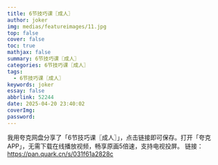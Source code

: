 ```yaml
---
title: 6节技巧课〖成人〗
author: joker
img: medias/featureimages/11.jpg
top: false
cover: false
toc: true
mathjax: false
summary: 6节技巧课〖成人〗
categories: 6节技巧课〖成人〗
tags:
  - 6节技巧课〖成人〗
keywords: joker
essay: false
abbrlink: 52244
date: 2025-04-20 23:40:02
coverImg:
password:
---
```


我用夸克网盘分享了「6节技巧课〖成人〗」，点击链接即可保存。打开「夸克APP」，无需下载在线播放视频，畅享原画5倍速，支持电视投屏。
链接：https://pan.quark.cn/s/031f61a2828c
